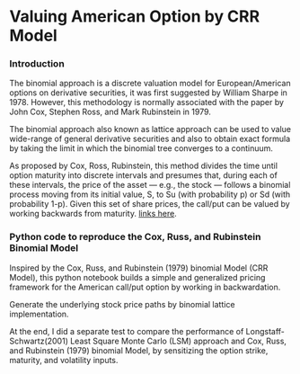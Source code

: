 # Valuing American Option by CRR Model

### Introduction

The binomial approach is a discrete valuation model for European/American options on derivative securities, it was first suggested by William Sharpe in 1978. However, this methodology is normally associated with the paper by John Cox, Stephen Ross, and Mark Rubinstein in 1979.

The binomial approach also known as lattice approach can be used to value wide-range of general derivative securities and also to obtain exact formula by taking the limit in which the binomial tree converges to a continuum.

As proposed by Cox, Ross, Rubinstein, this method divides the time until option maturity into discrete intervals and presumes that, during each of these intervals, the price of the asset — e.g., the stock — follows a binomial process moving from its initial value, S, to Su (with probability p) or Sd (with probability 1-p). Given this set of share prices, the call/put can be valued by working backwards from maturity. [links here](https://medium.com/@polanitzer/cox-ross-rubinstein-1979-binomial-model-predict-european-and-american-options-prices-c0902039a951).

### Python code to reproduce the Cox, Russ, and Rubinstein Binomial Model

Inspired by the Cox, Russ, and Rubinstein (1979) binomial Model (CRR Model), this python notebook builds a simple and generalized pricing framework for the American call/put option by working in backwardation.

Generate the underlying stock price paths by binomial lattice implementation.

At the end, I did a separate test to compare the performance of Longstaff-Schwartz(2001) Least Square Monte Carlo (LSM) approach and Cox, Russ, and Rubinstein (1979) binomial Model, by sensitizing the option strike, maturity, and volatility inputs.
